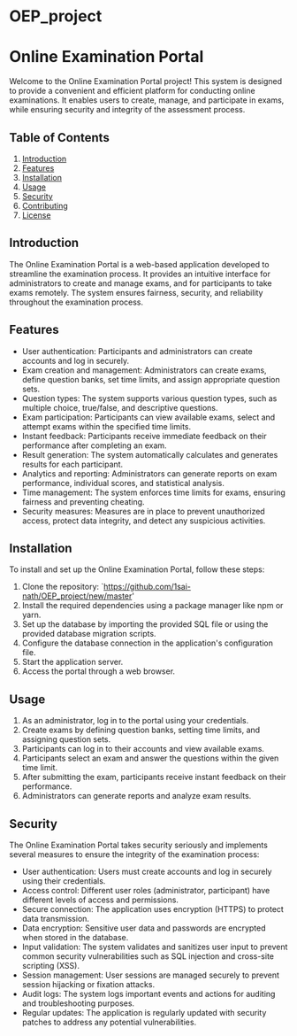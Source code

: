 # OEP_project
# Online Examination Portal

Welcome to the Online Examination Portal project! This system is designed to provide a convenient and efficient platform for conducting online examinations. It enables users to create, manage, and participate in exams, while ensuring security and integrity of the assessment process.

## Table of Contents

1. [Introduction](#introduction)
2. [Features](#features)
3. [Installation](#installation)
4. [Usage](#usage)
5. [Security](#security)
6. [Contributing](#contributing)
7. [License](#license)

## Introduction

The Online Examination Portal is a web-based application developed to streamline the examination process. It provides an intuitive interface for administrators to create and manage exams, and for participants to take exams remotely. The system ensures fairness, security, and reliability throughout the examination process.

## Features

- User authentication: Participants and administrators can create accounts and log in securely.
- Exam creation and management: Administrators can create exams, define question banks, set time limits, and assign appropriate question sets.
- Question types: The system supports various question types, such as multiple choice, true/false, and descriptive questions.
- Exam participation: Participants can view available exams, select and attempt exams within the specified time limits.
- Instant feedback: Participants receive immediate feedback on their performance after completing an exam.
- Result generation: The system automatically calculates and generates results for each participant.
- Analytics and reporting: Administrators can generate reports on exam performance, individual scores, and statistical analysis.
- Time management: The system enforces time limits for exams, ensuring fairness and preventing cheating.
- Security measures: Measures are in place to prevent unauthorized access, protect data integrity, and detect any suspicious activities.

## Installation

To install and set up the Online Examination Portal, follow these steps:

1. Clone the repository: `https://github.com/1sai-nath/OEP_project/new/master'
2. Install the required dependencies using a package manager like npm or yarn.
3. Set up the database by importing the provided SQL file or using the provided database migration scripts.
4. Configure the database connection in the application's configuration file.
5. Start the application server.
6. Access the portal through a web browser.

## Usage

1. As an administrator, log in to the portal using your credentials.
2. Create exams by defining question banks, setting time limits, and assigning question sets.
3. Participants can log in to their accounts and view available exams.
4. Participants select an exam and answer the questions within the given time limit.
5. After submitting the exam, participants receive instant feedback on their performance.
6. Administrators can generate reports and analyze exam results.

## Security

The Online Examination Portal takes security seriously and implements several measures to ensure the integrity of the examination process:

- User authentication: Users must create accounts and log in securely using their credentials.
- Access control: Different user roles (administrator, participant) have different levels of access and permissions.
- Secure connection: The application uses encryption (HTTPS) to protect data transmission.
- Data encryption: Sensitive user data and passwords are encrypted when stored in the database.
- Input validation: The system validates and sanitizes user input to prevent common security vulnerabilities such as SQL injection and cross-site scripting (XSS).
- Session management: User sessions are managed securely to prevent session hijacking or fixation attacks.
- Audit logs: The system logs important events and actions for auditing and troubleshooting purposes.
- Regular updates: The application is regularly updated with security patches to address any potential vulnerabilities.

